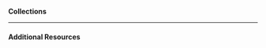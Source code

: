 **Collections**

---

#### Additional Resources

<!--- [Learn Ruby The Hard Way](http://edge-cache.lifehacker.com/lifehacker/lh_mac_shortcuts_update.pdf)
- Exercises 32-34 and 39 will allow you to practice your Ruby collection skills.
You may encounter some new concepts, such as `each`, but don't worry. `each` is
fairly intuitive, and will also be discussed in detail in WDI. -->
